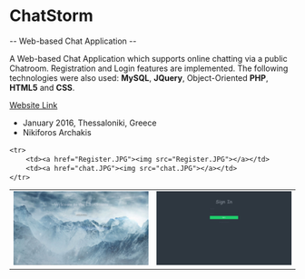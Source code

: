 # ChatStorm
-- Web-based Chat Application --

A Web-based Chat Application which supports online chatting via a public Chatroom. Registration and Login features are implemented. The following technologies were also used: <b>MySQL</b>, <b>JQuery</b>, Object-Oriented <b>PHP</b>, <b>HTML5</b> and <b>CSS</b>.

<a href="http://chatstorm.3eeweb.com/arxa/PHP/index.php">Website Link</a>
<br/>
 - January 2016, Thessaloniki, Greece
 - Nikiforos Archakis

<table>
 	<tr>
		<td><a href="/homepage.JPG"><img src="homepage.JPG"></a></td>
		<td><a href="Signin.JPG"><img src="Signin.JPG"></a></td>
	</tr>
	
 	<tr>
		<td><a href="Register.JPG"><img src="Register.JPG"></a></td>
		<td><a href="chat.JPG"><img src="chat.JPG"></a></td>
	</tr>
</table>
